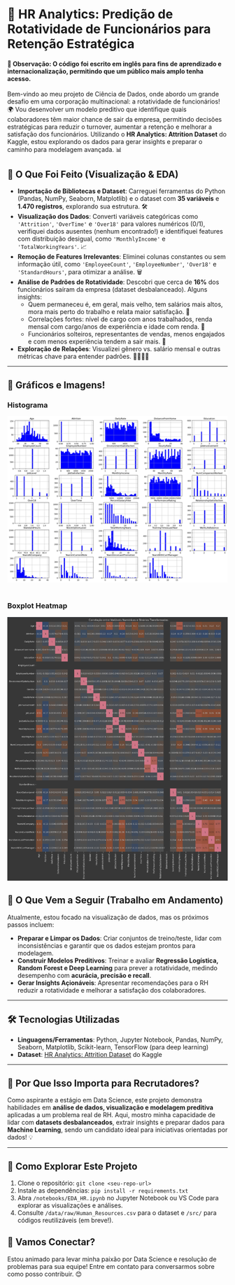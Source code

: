 # 🚀 HR Analytics: Predição de Rotatividade de Funcionários para Retenção Estratégica

#### 📌 Observação: O código foi escrito em inglês para fins de aprendizado e internacionalização, permitindo que um público mais amplo tenha acesso.

Bem-vindo ao meu projeto de Ciência de Dados, onde abordo um grande desafio em uma corporação multinacional: a rotatividade de funcionários! 🌍 Vou desenvolver um modelo preditivo que identifique quais colaboradores têm maior chance de sair da empresa, permitindo decisões estratégicas para reduzir o turnover, aumentar a retenção e melhorar a satisfação dos funcionários. Utilizando o **HR Analytics: Attrition Dataset** do Kaggle, estou explorando os dados para gerar insights e preparar o caminho para modelagem avançada. 📊

## 🌟 O Que Foi Feito (Visualização & EDA)
- **Importação de Bibliotecas e Dataset**: Carreguei ferramentas do Python (Pandas, NumPy, Seaborn, Matplotlib) e o dataset com **35 variáveis** e **1.470 registros**, explorando sua estrutura. 🛠️
- **Visualização dos Dados**: Converti variáveis categóricas como `'Attrition'`, `'OverTime'` e `'Over18'` para valores numéricos (0/1), verifiquei dados ausentes (nenhum encontrado!) e identifiquei features com distribuição desigual, como `'MonthlyIncome'` e `'TotalWorkingYears'`. 📈
- **Remoção de Features Irrelevantes**: Eliminei colunas constantes ou sem informação útil, como `'EmployeeCount'`, `'EmployeeNumber'`, `'Over18'` e `'StandardHours'`, para otimizar a análise. 🗑️
- **Análise de Padrões de Rotatividade**: Descobri que cerca de **16%** dos funcionários saíram da empresa (dataset desbalanceado). Alguns insights:
  - Quem permaneceu é, em geral, mais velho, tem salários mais altos, mora mais perto do trabalho e relata maior satisfação. 👤
  - Correlações fortes: nível de cargo com anos trabalhados, renda mensal com cargo/anos de experiência e idade com renda. 🔗
  - Funcionários solteiros, representantes de vendas, menos engajados e com menos experiência tendem a sair mais. 🚪
- **Exploração de Relações**: Visualizei gênero vs. salário mensal e outras métricas chave para entender padrões. 👩‍💼👨‍💼

---

## 📸 Gráficos e Imagens!
<h3>Histograma</h3>
<img src="imgs/graph1.png" alt="Distribuição das Idades dos Funcionários" width="700" /> <br> <br>
<h3>Boxplot Heatmap</h3>
<img src="imgs/graph2.png" alt="Distribuição das Idades dos Funcionários" width="700" />



## 🚧 O Que Vem a Seguir (Trabalho em Andamento)
Atualmente, estou focado na visualização de dados, mas os próximos passos incluem:
- **Preparar e Limpar os Dados**: Criar conjuntos de treino/teste, lidar com inconsistências e garantir que os dados estejam prontos para modelagem.
- **Construir Modelos Preditivos**: Treinar e avaliar **Regressão Logística, Random Forest e Deep Learning** para prever a rotatividade, medindo desempenho com **acurácia, precisão e recall**.
- **Gerar Insights Açionáveis**: Apresentar recomendações para o RH reduzir a rotatividade e melhorar a satisfação dos colaboradores.

---

## 🛠️ Tecnologias Utilizadas
- **Linguagens/Ferramentas**: Python, Jupyter Notebook, Pandas, NumPy, Seaborn, Matplotlib, Scikit-learn, TensorFlow (para deep learning)
- **Dataset**: [HR Analytics: Attrition Dataset](https://www.kaggle.com/pavansubhashht/hr-analytics-attrition-dataset) do Kaggle

---

## 🌈 Por Que Isso Importa para Recrutadores?
Como aspirante a estágio em Data Science, este projeto demonstra habilidades em **análise de dados, visualização e modelagem preditiva** aplicadas a um problema real de RH. Aqui, mostro minha capacidade de lidar com **datasets desbalanceados**, extrair insights e preparar dados para **Machine Learning**, sendo um candidato ideal para iniciativas orientadas por dados! 💡

---

## 🚀 Como Explorar Este Projeto
1. Clone o repositório: `git clone <seu-repo-url>`  
2. Instale as dependências: `pip install -r requirements.txt`  
3. Abra `/notebooks/EDA_HR.ipynb` no Jupyter Notebook ou VS Code para explorar as visualizações e análises.  
4. Consulte `/data/raw/Human_Resources.csv` para o dataset e `/src/` para códigos reutilizáveis (em breve!). 



## 🤝 Vamos Conectar?
Estou animado para levar minha paixão por Data Science e resolução de problemas para sua equipe! Entre em contato para conversarmos sobre como posso contribuir. 😊
